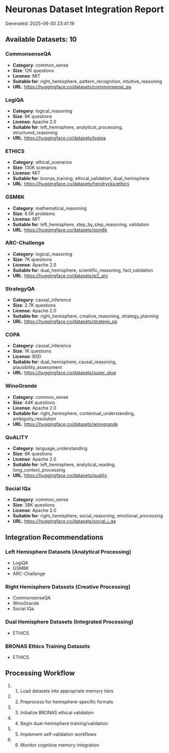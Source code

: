 # Neuronas Dataset Integration Report
Generated: 2025-06-30 23:41:19

## Available Datasets: 10

### CommonsenseQA
- **Category**: common_sense
- **Size**: 12K questions
- **License**: MIT
- **Suitable for**: right_hemisphere, pattern_recognition, intuitive_reasoning
- **URL**: https://huggingface.co/datasets/commonsense_qa

### LogiQA
- **Category**: logical_reasoning
- **Size**: 8K questions
- **License**: Apache 2.0
- **Suitable for**: left_hemisphere, analytical_processing, structured_reasoning
- **URL**: https://huggingface.co/datasets/logiqa

### ETHICS
- **Category**: ethical_scenarios
- **Size**: 130K scenarios
- **License**: MIT
- **Suitable for**: bronas_training, ethical_validation, dual_hemisphere
- **URL**: https://huggingface.co/datasets/hendrycks/ethics

### GSM8K
- **Category**: mathematical_reasoning
- **Size**: 8.5K problems
- **License**: MIT
- **Suitable for**: left_hemisphere, step_by_step_reasoning, validation
- **URL**: https://huggingface.co/datasets/gsm8k

### ARC-Challenge
- **Category**: logical_reasoning
- **Size**: 7K questions
- **License**: Apache 2.0
- **Suitable for**: dual_hemisphere, scientific_reasoning, fact_validation
- **URL**: https://huggingface.co/datasets/ai2_arc

### StrategyQA
- **Category**: causal_inference
- **Size**: 2.7K questions
- **License**: Apache 2.0
- **Suitable for**: right_hemisphere, creative_reasoning, strategy_planning
- **URL**: https://huggingface.co/datasets/strategy_qa

### COPA
- **Category**: causal_inference
- **Size**: 1K questions
- **License**: BSD
- **Suitable for**: dual_hemisphere, causal_reasoning, plausibility_assessment
- **URL**: https://huggingface.co/datasets/super_glue

### WinoGrande
- **Category**: common_sense
- **Size**: 44K questions
- **License**: Apache 2.0
- **Suitable for**: right_hemisphere, contextual_understanding, ambiguity_resolution
- **URL**: https://huggingface.co/datasets/winogrande

### QuALITY
- **Category**: language_understanding
- **Size**: 6K questions
- **License**: Apache 2.0
- **Suitable for**: left_hemisphere, analytical_reading, long_context_processing
- **URL**: https://huggingface.co/datasets/quality

### Social IQa
- **Category**: common_sense
- **Size**: 38K questions
- **License**: Apache 2.0
- **Suitable for**: right_hemisphere, social_reasoning, emotional_processing
- **URL**: https://huggingface.co/datasets/social_i_qa

## Integration Recommendations

### Left Hemisphere Datasets (Analytical Processing)
- LogiQA
- GSM8K
- ARC-Challenge

### Right Hemisphere Datasets (Creative Processing)
- CommonsenseQA
- WinoGrande
- Social IQa

### Dual Hemisphere Datasets (Integrated Processing)
- ETHICS

### BRONAS Ethics Training Datasets
- ETHICS

## Processing Workflow
1. 1. Load datasets into appropriate memory tiers
2. 2. Preprocess for hemisphere-specific formats
3. 3. Initialize BRONAS ethical validation
4. 4. Begin dual-hemisphere training/validation
5. 5. Implement self-validation workflows
6. 6. Monitor cognitive memory integration
